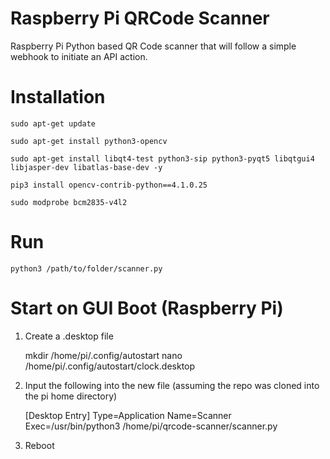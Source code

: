 # Raspberry Pi QRCode Scanner

Raspberry Pi Python based QR Code scanner that will follow a simple webhook to initiate an API action.

# Installation

    sudo apt-get update

    sudo apt-get install python3-opencv

    sudo apt-get install libqt4-test python3-sip python3-pyqt5 libqtgui4 libjasper-dev libatlas-base-dev -y

    pip3 install opencv-contrib-python==4.1.0.25

    sudo modprobe bcm2835-v4l2

# Run

    python3 /path/to/folder/scanner.py

# Start on GUI Boot (Raspberry Pi)

1. Create a .desktop file

    mkdir /home/pi/.config/autostart
    nano /home/pi/.config/autostart/clock.desktop

2. Input the following into the new file (assuming the repo was cloned into the pi home directory)

    [Desktop Entry]
    Type=Application
    Name=Scanner
    Exec=/usr/bin/python3 /home/pi/qrcode-scanner/scanner.py

3. Reboot
